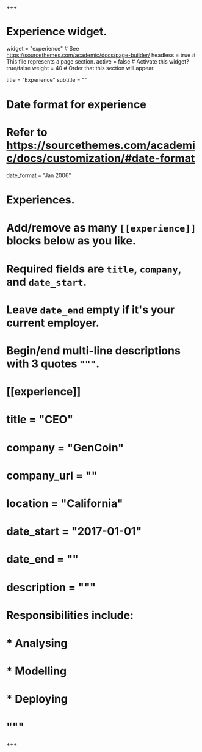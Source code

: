 +++
# Experience widget.
widget = "experience"  # See https://sourcethemes.com/academic/docs/page-builder/
headless = true  # This file represents a page section.
active = false  # Activate this widget? true/false
weight = 40  # Order that this section will appear.

title = "Experience"
subtitle = ""

# Date format for experience
#   Refer to https://sourcethemes.com/academic/docs/customization/#date-format
date_format = "Jan 2006"

# Experiences.
#   Add/remove as many `[[experience]]` blocks below as you like.
#   Required fields are `title`, `company`, and `date_start`.
#   Leave `date_end` empty if it's your current employer.
#   Begin/end multi-line descriptions with 3 quotes `"""`.
# [[experience]]
 # title = "CEO"
 # company = "GenCoin"
 # company_url = ""
 # location = "California"
 # date_start = "2017-01-01"
 # date_end = ""
 # description = """
 # Responsibilities include:

 # * Analysing
 # * Modelling
 # * Deploying
 # """
+++
